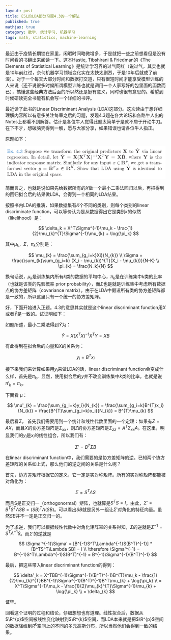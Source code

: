 ```yaml
---
layout: post
title: ESL的LDA部分习题4.3的一个解法
published: true
mathjax: true
category: 数学, 统计学习, 机器学习
tags: math, statistics, machine-learning
---
```


最近由于疫情长期锁在家里，闲暇时间略微增多，于是就把一些之前想看但是没有时间看的书翻出来阅读一下。这本Hastie, Tibshirani & Friedman的《The Elements of Statistical Learning》是统计学习界的过气网红（说过气，其实也就是10年前红过，奈何机器学习领域变化实在太快太剧烈，于是10年后就成了前浪）。对于一个每天大部分时间和数据打交道，只有很短时间才能享受模型训练的人来说（还不说很多时候所谓模型训练也就是调用一个人家写好的包里面的函数而已），搞懂这些经典方法后面的所以然还是挺有意义，同时也很有意思的。希望到时候研读完全书能有机会写一个详细的书评。

最近读了此书的Linear Discriminant Analysis (LDA)这部分。这次读由于想详细理解内容所以有意多关注每章之后的习题，发现4.3题在各大论坛和各路牛人出的Notes上都看不到解答。估计是各位牛人觉得此题太简单于是就不屑于开动牛刀。在下不才，想破脑壳得到一解，愿与大家分享，如果错误也请各位牛人指正。

原题如下：

![ELS Exercise 4.3](../images/2020_12_3/Ex43.png)

简而言之，也就是说如果先给数据所有的$X$做一个最小二乘法回归以后，再把得到的回归拟合后的结果做LDA，会得到一个相同的LDA结果。

按照书内LDA的推演，如果数据集有$K$个不同的类别，则每个类别的linear discriminate function，可以等价认为是从数据得出它是类别$k$的似然（likelihood）是：


$$
\delta_k = X^T\Sigma^{-1}\mu_k - \frac{1}{2}\mu_{k}^{T}\Sigma^{-1}\mu_{k} + \log{\pi_k}
$$


其中$\mu_{k}$，$\Sigma$，$\pi_{k}$分别是：


$$
\mu_{k} = \frac{\sum_{g_i=k}Xi}{N_{k}} \\
\Sigma = \frac{\sum_{k}\sum_{g_i=k} (X_i - \mu_{k})^{T}(X_i - \mu_{k})}{N-K} \\
\pi_{k} = \frac{N_k}{N}
$$


换句话说，$\mu_{k}$是训练集内所有$k$类的数据的平均中心，$\pi_k$是在训练集中$k$类的比率（也就是该类的先验概率 prior probability），而$\Sigma$也是就是训练集中考虑所有数据点的协方差矩阵（covariance matrix）。由于在LDA中假设所有类的协方差矩阵都是一致的，所以这里只有一个统一的协方差矩阵。

好，下面开始进入正题。4.3的意思其实就是这个linear discriminant function用$X$或者$\hat{Y}$是一致的。试证明如下：

如题所述，最小二乘法得到$\hat{Y}$为：


$$
\hat{Y} = X(X^TX)^{-1}X^TY = XB
$$


有此得到在拟合后的向量和$X$的关系为：


$$
y_{i} = B^{T}x_{i}
$$

接下来我们来计算如果用$y_i$来做LDA的话，linear discriminant function会变成什么样，首先是$\pi_{k}$，显然，使用拟合后的$y$并不改变训练集中$k$类的比率。也就是说$\pi'_{k} = \pi_{k}$。

下面看 $\mu$：

$$
\mu'_{k} = \frac{\sum_{g_i=k}y_i}{N_{k}} = \frac{\sum_{g_i=k}B^{T}x_i}{N_{k}} = \frac{B^{T}\sum_{g_i=k}x_i}{N_{k}} = B^{T}\mu_{k}
$$


最后看$\Sigma$， 首先我们需要用到一个统计和线性代数里面的一个定理：如果有$Z=AX$，而且$X$的协方差矩阵是$\Sigma_{xx}$，则$Z$的协方差矩阵是$\Sigma_{zz} = A^T\Sigma_{xx}A$。在这里，明显我们的$y_i$是$x_i$的线性组合，所以我们有：


$$
\Sigma' = B^{T}\Sigma B
$$


在linear discriminant function中，我们需要的是协方差矩阵的逆。已知两个协方差矩阵的关系如上式，那么他们的逆之间的关系是什么呢？

首先，协方差矩阵根据它的定义，它一定是实对称矩阵。所有的实对称矩阵都能被对角化为：


$$
\Sigma = S^T\Lambda S
$$


而且S是正交归一（orthogonormal）矩阵，也就算是$S^TS = I$。由此，$\Sigma' = B^TS^T\Lambda SB = (SB)^T \Lambda (SB)$。可以看出$SB$就是另外一组让$\Sigma'$对角化的特征向量。虽然$SB$并不一定是正交归一的。

为了求逆，我们可以根据线性代数中对角化矩阵幂的关系得知，$\Sigma$的逆就是$\Sigma^{-1} = S^T\Lambda^{-1}S$。而$\Sigma'$的逆就是


$$
\Sigma'^{-1}\Sigma' = [B^{-1}S^T\Lambda^{-1}S(B^T)^{-1}] * [B^TS^T\Lambda SB] = I \\
\therefore \Sigma'^{-1} = B^{-1}S^T\Lambda^{-1}S(B^T)^{-1} = B^{-1}\Sigma^{-1}(B^T)^{-1}
$$


最后，把这些带入linear discriminant function的得到：


$$
\delta'_k = X^TBB^{-1}\Sigma^{-1}(B^T)^{-1}B^{T}\mu_k - \frac{1}{2}\mu_{k}^{T}BB^{-1}\Sigma^{-1}(B^T)^{-1}B^T\mu_{k} + \log{\pi_k} \\
= X^T\Sigma^{-1}\mu_k - \frac{1}{2}\mu_{k}^{T}\Sigma^{-1}\mu_{k} + \log{\pi_k} \\
= \delta_{k}
$$


证毕。

回看这个证明的过程和结论，仔细想想也有道理。线性拟合后，数据从$\R^{p}$空间被线性变化映射到$\R^{k}$空间，而LDA本来就是把$\R^{p}$空间的数据降维到$R^{k}$空间上的不同的多元高斯分布，所以当然他们会得到一致的结果。
